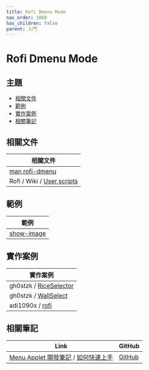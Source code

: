 ```yaml
---
title: Rofi Dmenu Mode
nav_order: 1080
has_children: false
parent: 入門
---
```



# Rofi Dmenu Mode




## 主題

* [相關文件](#相關文件)
* [範例](#範例)
* [實作案例](#實作案例)
* [相關筆記](#相關筆記)




## 相關文件

| 相關文件 |
| ------- |
| [man rofi-dmenu](https://github.com/davatorium/rofi/blob/next/doc/rofi-dmenu.5.markdown) |
| Rofi / Wiki / [User scripts](https://github.com/davatorium/rofi/wiki/User-scripts) |




## 範例

| 範例 |
| ------- |
| [show-image](https://github.com/samwhelp/note-about-rofi/tree/demo/_demo/quick-start/script/show-image/demo-start) |




## 實作案例

| 實作案例 |
| ------- |
| gh0stzk / [RiceSelector](https://github.com/gh0stzk/dotfiles/blob/master/config/bspwm/src/RiceSelector#L50-L51) |
| gh0stzk / [WallSelect](https://github.com/gh0stzk/dotfiles/blob/master/config/bspwm/src/WallSelect#L52) |
| adi1090x / [rofi](https://github.com/adi1090x/rofi) |




## 相關筆記

| Link | GitHub |
| ---- | ------ |
| [Menu Applet 開發筆記](https://samwhelp.github.io/note-about-menu-applet/) / [如何快速上手](https://samwhelp.github.io/note-about-menu-applet/read/start.html#%E5%A6%82%E4%BD%95%E5%BF%AB%E9%80%9F%E4%B8%8A%E6%89%8B) | [GitHub](https://github.com/samwhelp/note-about-menu-applet) |
